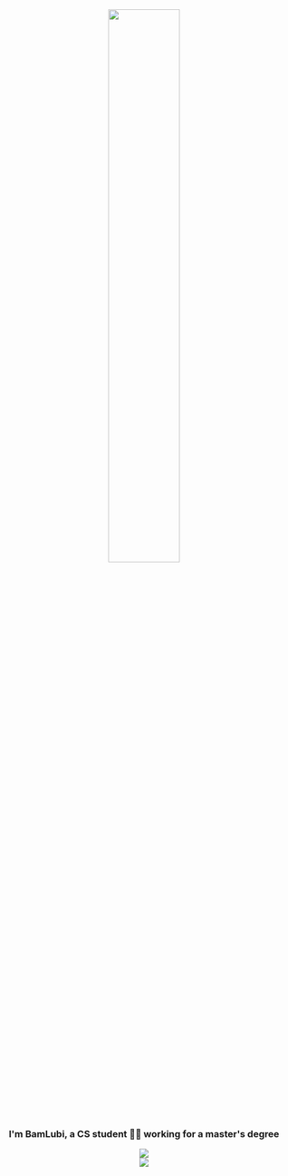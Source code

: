 <div align="center">
  <img src="https://rishavanand.github.io/static/images/greetings.gif" align="center" style="width: 50%;" />
</div>  

### <div align="center">I'm BamLubi, a CS student 👨‍💻 working for a master's degree</div>  

<div align="center">
  <img src="https://github-readme-stats.vercel.app/api?username=BamLubi&show_icons=true&icon_color=CE1D2D&text_color=718096&bg_color=ffffff&hide_title=true&count_private=true" />  
</div>

<div align="center">
  <img src="https://komarev.com/ghpvc/?username=BamLubi&&style=flat-square" align="center" />
</div>  
